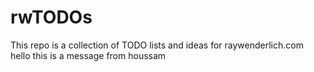# rwTODOs

This repo is a collection of TODO lists and ideas for raywenderlich.com
hello this is a message from houssam 
